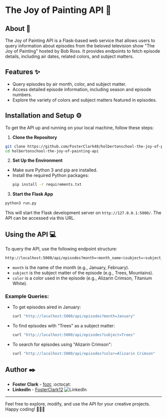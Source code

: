 # The Joy of Painting API :art:

## About :memo:
The Joy of Painting API is a Flask-based web service that allows users to query information about episodes from the beloved television show "The Joy of Painting" hosted by Bob Ross. It provides endpoints to fetch episode details, including air dates, related colors, and subject matters.

## Features :sparkles:
- Query episodes by air month, color, and subject matter.
- Access detailed episode information, including season and episode numbers.
- Explore the variety of colors and subject matters featured in episodes.

## Installation and Setup :gear:
To get the API up and running on your local machine, follow these steps:

1. **Clone the Repository**
  ```sh
  git clone https://github.com/FosterClark48/holbertonschool-the-joy-of-painting-api.git
  cd holbertonschool-the-joy-of-painting-api
  ```

2. **Set Up the Environment**
- Make sure Python 3 and pip are installed.
- Install the required Python packages:
  ```sh
  pip install -r requirements.txt
  ```

3. **Start the Flask App**
  ```sh
  python3 run.py
  ```


This will start the Flask development server on `http://127.0.0.1:5000/`. The API can be accessed via this URL.

## Using the API :computer:
To query the API, use the following endpoint structure:
  ```sh
  http://localhost:5000/api/episodes?month=<month_name>&subject=<subject_name>&color=<color_name>
  ```

- `month` is the name of the month (e.g., January, February).
- `subject` is the subject matter of the episode (e.g., Trees, Mountains).
- `color` is a color used in the episode (e.g., Alizarin Crimson, Titanium White).

### Example Queries:
- To get episodes aired in January:
  ```sh
  curl "http://localhost:5000/api/episodes?month=January"
  ```

- To find episodes with "Trees" as a subject matter:
  ```sh
  curl "http://localhost:5000/api/episodes?subject=Trees"
  ```

- To search for episodes using "Alizarin Crimson":
  ```sh
  curl "http://localhost:5000/api/episodes?color=Alizarin Crimson"
  ```


## Author :black_nib:
- **Foster Clark** - [fozc](https://github.com/FosterClark48) :octocat:
- **LinkedIn** - [FosterClark12](https://www.linkedin.com/in/fosterclark12/) ![LinkedIn](https://github.com/FosterClark48/holbertonschool-the-joy-of-painting-api/raw/main/flexbox/images/linkedin-original.svg)

---

Feel free to explore, modify, and use the API for your creative projects. Happy coding! 🎨🌲🌄
